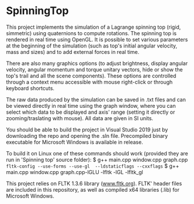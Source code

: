 # SpinningTop
This project implements the simulation of a Lagrange spinning top (rigid, simmetric) using quaternions to compute rotations.
The spinning top is rendered in real time using OpenGL. It is possible to set various parameters at the beginning of the simulation (such as top's initial angular velocity, mass and sizes) and to add external forces in real time. 

There are also many graphics options (to adjust brightness, display angular velocity, angular momentum and torque unitary vectors, hide or show the top's trail and all the scene components). These options are controlled through a context menu accessible with mouse right-click or through keyboard shortcuts.

The raw data produced by the simulation can be saved in .txt files and can be viewed directly in real time using the graph window, where you can select which data to be displayed and axis' range (setting it directly or zooming/traslating with mouse). All data are given in SI units.

You should be able to build the project in Visual Studio 2019 just by downloading the repo and opening the .sln file.
Precompiled binary executable for Microsoft Windows is available in release.


To build it on Linux one of these commands should work (provided they are run in 'Spinning top' source folder): 
  $ g++ main.cpp window.cpp graph.cpp `fltk-config --use-forms --use-gl  --ldstaticflags --cxxflags`
  $ g++ main.cpp window.cpp graph.cpp-lGLU  -lfltk -lGL -lfltk_gl


This project relies on FLTK 1.3.6 library (www.fltk.org). FLTK' header files are included in this repository, as well as compiled x64 libraries (.lib) for Microsoft Windows.
